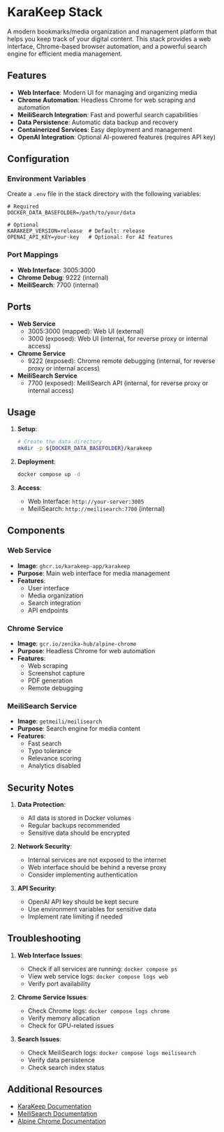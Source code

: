 # KaraKeep Stack

A modern bookmarks/media organization and management platform that helps you keep track of your digital content. This stack provides a web interface, Chrome-based browser automation, and a powerful search engine for efficient media management.

## Features

- **Web Interface**: Modern UI for managing and organizing media
- **Chrome Automation**: Headless Chrome for web scraping and automation
- **MeiliSearch Integration**: Fast and powerful search capabilities
- **Data Persistence**: Automatic data backup and recovery
- **Containerized Services**: Easy deployment and management
- **OpenAI Integration**: Optional AI-powered features (requires API key)

## Configuration

### Environment Variables

Create a `.env` file in the stack directory with the following variables:

```env
# Required
DOCKER_DATA_BASEFOLDER=/path/to/your/data

# Optional
KARAKEEP_VERSION=release  # Default: release
OPENAI_API_KEY=your-key   # Optional: For AI features
```

### Port Mappings

- **Web Interface**: 3005:3000
- **Chrome Debug**: 9222 (internal)
- **MeiliSearch**: 7700 (internal)

## Ports

- **Web Service**
  - 3005:3000 (mapped): Web UI (external)
  - 3000 (exposed): Web UI (internal, for reverse proxy or internal access)
- **Chrome Service**
  - 9222 (exposed): Chrome remote debugging (internal, for reverse proxy or internal access)
- **MeiliSearch Service**
  - 7700 (exposed): MeiliSearch API (internal, for reverse proxy or internal access)

## Usage

1. **Setup**:

   ```bash
   # Create the data directory
   mkdir -p ${DOCKER_DATA_BASEFOLDER}/karakeep
   ```

2. **Deployment**:

   ```bash
   docker compose up -d
   ```

3. **Access**:
   - Web Interface: `http://your-server:3005`
   - MeiliSearch: `http://meilisearch:7700` (internal)

## Components

### Web Service

- **Image**: `ghcr.io/karakeep-app/karakeep`
- **Purpose**: Main web interface for media management
- **Features**:
  - User interface
  - Media organization
  - Search integration
  - API endpoints

### Chrome Service

- **Image**: `gcr.io/zenika-hub/alpine-chrome`
- **Purpose**: Headless Chrome for web automation
- **Features**:
  - Web scraping
  - Screenshot capture
  - PDF generation
  - Remote debugging

### MeiliSearch Service

- **Image**: `getmeili/meilisearch`
- **Purpose**: Search engine for media content
- **Features**:
  - Fast search
  - Typo tolerance
  - Relevance scoring
  - Analytics disabled

## Security Notes

1. **Data Protection**:
   - All data is stored in Docker volumes
   - Regular backups recommended
   - Sensitive data should be encrypted

2. **Network Security**:
   - Internal services are not exposed to the internet
   - Web interface should be behind a reverse proxy
   - Consider implementing authentication

3. **API Security**:
   - OpenAI API key should be kept secure
   - Use environment variables for sensitive data
   - Implement rate limiting if needed

## Troubleshooting

1. **Web Interface Issues**:
   - Check if all services are running: `docker compose ps`
   - View web service logs: `docker compose logs web`
   - Verify port availability

2. **Chrome Service Issues**:
   - Check Chrome logs: `docker compose logs chrome`
   - Verify memory allocation
   - Check for GPU-related issues

3. **Search Issues**:
   - Check MeiliSearch logs: `docker compose logs meilisearch`
   - Verify data persistence
   - Check search index status

## Additional Resources

- [KaraKeep Documentation](https://docs.karakeep.app/)
- [MeiliSearch Documentation](https://docs.meilisearch.com/)
- [Alpine Chrome Documentation](https://github.com/Zenika/alpine-chrome)

